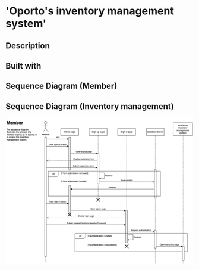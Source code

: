 # 'Oporto's inventory management system'
## Description
## Built with
## Sequence Diagram (Member)
## Sequence Diagram (Inventory management)
![Sequence Diagram](sequence_diagram(Member).drawio.png)

